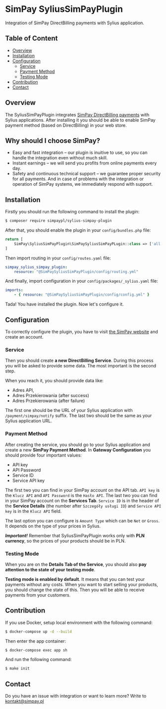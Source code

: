 
# SimPay SyliusSimPayPlugin
Integration of SimPay DirectBilling payments with Sylius application.

## Table of Content

* [Overview](#overview)
* [Installation](#installation)
* [Configuration](#configuration)
  * [Service](#service)
  * [Payment Method](#payment-method)
  * [Testing Mode](#testing-mode)
* [Contribution](#contribution)
* [Contact](#contact)

## Overview

The SyliusSimPayPlugin integrates [SimPay DirectBilling payments](https://www.simpay.pl/) with Sylius applications. 
After installing it you should be able to enable SimPay payment method (based on DirectBilling) in your web store.

## Why should I choose SimPay?

* Easy and fast integration – our plugin is inuitive to use, so you can handle the integration even without much skill.
* Instant earnings – we will send you profits from online payments every day.
* Safety and continuous technical support – we guarantee proper security for all payments. And in case of problems with the integration or operation of SimPay systems, we immediately respond with support.

## Installation

Firstly you should run the following command to install the plugin:

```bash
$ composer require simpaypl/sylius-simpay-plugin
```

After that, you should enable the plugin in your `config/bundles.php` file:

```php
return [
    SimPay\SyliusSimPayPlugin\SimPaySyliusSimPayPLugin::class => ['all' => true],
]
```

Then import routing in your `config/routes.yaml` file:

```yaml
simpay_sylius_simpay_plugin:
    resource: "@SimPaySyliusSimPayPlugin/config/routing.yml"
```

And finally, import configuration in your `config/packages/_sylius.yaml` file:

```yaml
imports:
    - { resource: "@SimPaySyliusSimPayPlugin/config/config.yml" }
```

Tada! You have installed the plugin. Now let's configure it.

## Configuration
To correctly configure the plugin, you have to visit [the SimPay website](https://www.simpay.pl/) and create an account.

### Service
Then you should create **a new DirectBilling Service**. During this process you will be asked to provide some data. The most important is the second step.

When you reach it, you should provide data like:
* Adres API,
* Adres Przekierowania (after success)
* Adres Przekierowania (after failure)

The first one should be the URL of your Sylius application with `/payment/simpay/notify` suffix. The last two should be the same as your Sylius application URL.

### Payment Method
After creating the service, you should go to your Sylius application and create a new **SimPay Payment Method**.
In **Gateway Configuration** you should provide four important values:
* API key
* API Password 
* Service ID
* Service API key

The first two you can find in your SimPay account on the API tab. `API key` is the `Klucz API` and `API Password` is the `Hasło API`.
The last two you can find in your SimPay account on the **Services Tab**.
`Service ID` is in the header of the **Service Details** (the number after `Szczegóły usługi ID`) and `Service API key` is in the `Klucz API` field.

The last option you can configure is `Amount Type` which can be `Net` or `Gross`. It depends on the type of your prices in Sylius.

***Important!*** Remember that SyliusSimPayPlugin works only with **PLN currency**, so the prices of your products should be in PLN.

### Testing Mode
When you are on the **Details Tab of the Service**, you should also **pay attention to the state of your testing mode**.

**Testing mode is enabled by default**. It means that you can test your payments without any costs.
When you want to start selling your products, you should change the state of this. Then you will be able to receive payments from your customers.

## Contribution

If you use Docker, setup local environment with the following command:

```bash
$ docker-compose up -d --build
```

Then enter the app container:

```bash
$ docker-compose exec app sh
```

And run the following command:

```bash
$ make init
```

## Contact

Do you have an issue with integration or want to learn more? Write to kontakt@simpay.pl
